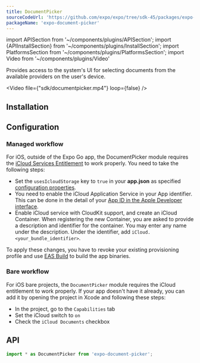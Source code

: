 ```yaml
---
title: DocumentPicker
sourceCodeUrl: 'https://github.com/expo/expo/tree/sdk-45/packages/expo-document-picker'
packageName: 'expo-document-picker'
---
```


import APISection from '~/components/plugins/APISection';
import {APIInstallSection} from '~/components/plugins/InstallSection';
import PlatformsSection from '~/components/plugins/PlatformsSection';
import Video from '~/components/plugins/Video'

Provides access to the system's UI for selecting documents from the available providers on the user's device.

<Video file={"sdk/documentpicker.mp4"} loop={false} />

<PlatformsSection android emulator ios simulator web />

## Installation

<APIInstallSection />

## Configuration

### Managed workflow

For iOS, outside of the Expo Go app, the DocumentPicker module requires the [iCloud Services Entitlement](https://developer.apple.com/documentation/bundleresources/entitlements/com_apple_developer_icloud-services) to work properly. You need to take the following steps:

- Set the `usesIcloudStorage` key to `true` in your **app.json** as specified [configuration properties](/versions/latest/config/app/#usesicloudstorage).
- You need to enable the iCloud Application Service in your App identifier. This can be done in the detail of your [App ID in the Apple Developer interface](https://developer.apple.com/account/ios/identifier/bundle).
- Enable iCloud service with CloudKit support, and create an iCloud Container. When registering the new Container, you are asked to provide a description and identifier for the container. You may enter any name under the description. Under the identifier, add `iCloud.<your_bundle_identifier>`.

To apply these changes, you have to revoke your existing provisioning profile and use [EAS Build](/build/introduction/) to build the app binaries.

### Bare workflow

For iOS bare projects, the `DocumentPicker` module requires the iCloud entitlement to work properly. If your app doesn't have it already, you can add it by opening the project in Xcode and following these steps:

- In the project, go to the `Capabilities` tab
- Set the iCloud switch to `on`
- Check the `iCloud Documents` checkbox

## API

```js
import * as DocumentPicker from 'expo-document-picker';
```

<APISection packageName="expo-document-picker" apiName="DocumentPicker" />
